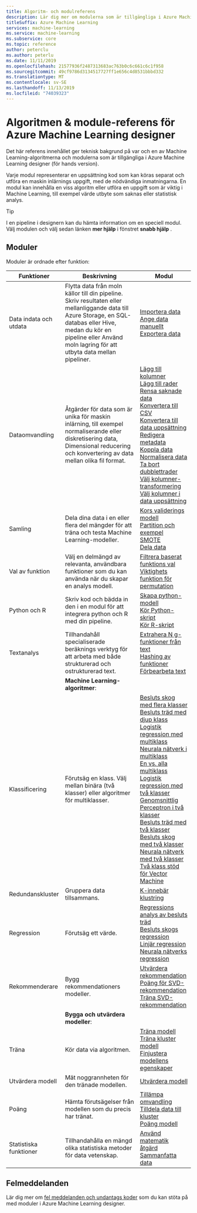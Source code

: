 ```yaml
---
title: Algoritm- och modulreferens
description: Lär dig mer om modulerna som är tillgängliga i Azure Machine Learning designer (för hands version)
titleSuffix: Azure Machine Learning
services: machine-learning
ms.service: machine-learning
ms.subservice: core
ms.topic: reference
author: peterclu
ms.author: peterlu
ms.date: 11/11/2019
ms.openlocfilehash: 21577936f2487313683ac763b0c6c661c6c1f958
ms.sourcegitcommit: 49cf9786d3134517727ff1e656c4d8531bbbd332
ms.translationtype: MT
ms.contentlocale: sv-SE
ms.lasthandoff: 11/13/2019
ms.locfileid: "74039323"
---
```

# <a name="algorithm--module-reference-for-azure-machine-learning-designer"></a>Algoritmen & module-referens för Azure Machine Learning designer

Det här referens innehållet ger teknisk bakgrund på var och en av Machine Learning-algoritmerna och modulerna som är tillgängliga i Azure Machine Learning designer (för hands version).

Varje modul representerar en uppsättning kod som kan köras separat och utföra en maskin inlärnings uppgift, med de nödvändiga inmatningarna. En modul kan innehålla en viss algoritm eller utföra en uppgift som är viktig i Machine Learning, till exempel värde utbyte som saknas eller statistisk analys.

> [!TIP]
> I en pipeline i designern kan du hämta information om en speciell modul. Välj modulen och välj sedan länken **mer hjälp** i fönstret **snabb hjälp** .

## <a name="modules"></a>Moduler

Moduler är ordnade efter funktion:

| Funktioner | Beskrivning | Modul |
| --- |--- | ---- |
| Data indata och utdata | Flytta data från moln källor till din pipeline. Skriv resultaten eller mellanliggande data till Azure Storage, en SQL-databas eller Hive, medan du kör en pipeline eller Använd moln lagring för att utbyta data mellan pipeliner.  | [Importera data](import-data.md) <br/> [Ange data manuellt](enter-data-manually.md) <br/>[Exportera data](export-data.md) |
| Dataomvandling | Åtgärder för data som är unika för maskin inlärning, till exempel normaliserande eller diskretisering data, Dimensional reducering och konvertering av data mellan olika fil format.| [Lägg till kolumner](add-columns.md) <br/> [Lägg till rader](add-rows.md) <br/> [Rensa saknade data](clean-missing-data.md) <br/> [Konvertera till CSV](convert-to-csv.md) <br/> [Konvertera till data uppsättning](convert-to-dataset.md) <br/> [Redigera metadata](edit-metadata.md) <br/> [Koppla data](join-data.md) <br/> [Normalisera data](normalize-data.md) <br/> [Ta bort dubblettrader](remove-duplicate-rows.md) <br/> [Välj kolumner-transformering](select-columns-transform.md) <br/> [Välj kolumner i data uppsättning](select-columns-in-dataset.md) |
| Samling | Dela dina data i en eller flera del mängder för att träna och testa Machine Learning-modeller.  | [Kors validerings modell](cross-validate-model.md) <br/> [Partition och exempel](partition-and-sample.md) <br/> [SMOTE](smote.md) <br/> [Dela data](split-data.md) |
| Val av funktion | Välj en delmängd av relevanta, användbara funktioner som du kan använda när du skapar en analys modell. | [Filtrera baserat funktions val](filter-based-feature-selection.md) <br/> [Viktighets funktion för permutation](permutation-feature-importance.md) |
| Python och R | Skriv kod och bädda in den i en modul för att integrera python och R med din pipeline. | [Skapa python-modell](create-python-model.md) <br/> [Kör Python-skript](execute-python-script.md)   <br/>  [Kör R-skript](execute-r-script.md)
| Textanalys | Tillhandahåll specialiserade beräknings verktyg för att arbeta med både strukturerad och ostrukturerad text. | [Extrahera N g-funktioner från text](extract-n-gram-features-from-text.md) <br/> [Hashing av funktioner](feature-hashing.md) <br/> [Förbearbeta text](preprocess-text.md) |
|  | **Machine Learning-algoritmer**: | |
| Klassificering | Förutsäg en klass.  Välj mellan binära (två klasser) eller algoritmer för multiklasser.| [Besluts skog med flera klasser](multiclass-decision-forest.md) <br/> [Besluts träd med djup klass](multiclass-boosted-decision-tree.md) <br/> [Logistik regression med multiklass](multiclass-logistic-regression.md)  <br/> [Neurala nätverk i multiklass](multiclass-neural-network.md) <br/> [En vs. alla multiklass](one-vs-all-multiclass.md) <br/>  [Logistik regression med två klasser](two-class-logistic-regression.md)  <br/>[Genomsnittlig Perceptron i två klasser](two-class-averaged-perceptron.md) <br/> [Besluts träd med två klasser](two-class-boosted-decision-tree.md)  <br/> [Besluts skog med två klasser](two-class-decision-forest.md)  <br/> [Neurala nätverk med två klasser](two-class-neural-network.md) <br/> [Två klass stöd för Vector Machine](two-class-support-vector-machine.md) | 
| Redundanskluster | Gruppera data tillsammans.| [K-innebär klustring](k-means-clustering.md)
| Regression | Förutsäg ett värde. | [Regressions analys av besluts träd](boosted-decision-tree-regression.md) <br/> [Besluts skogs regression](decision-forest-regression.md) <br/> [Linjär regression](linear-regression.md)  <br/> [Neurala nätverks regression](neural-network-regression.md)  <br/> |
| Rekommenderare | Bygg rekommendationers modeller. | [Utvärdera rekommendation](evaluate-recommender.md) <br/> [Poäng för SVD-rekommendation](score-svd-recommender.md) <br/> [Träna SVD-rekommendation](train-SVD-recommender.md) |
|  | **Bygga och utvärdera modeller**: | |
| Träna   | Kör data via algoritmen. | [Träna modell](train-model.md)  <br/> [Träna kluster modell](train-clustering-model.md) <br/>  [Finjustera modellens egenskaper](tune-model-hyperparameters.md) |
| Utvärdera modell | Mät noggrannheten för den tränade modellen. |  [Utvärdera modell](evaluate-model.md) |
| Poäng | Hämta förutsägelser från modellen som du precis har tränat. | [Tillämpa omvandling](apply-transformation.md)<br/>[Tilldela data till kluster](assign-data-to-clusters.md) <br/>[Poäng modell](score-model.md) |
| Statistiska funktioner | Tillhandahålla en mängd olika statistiska metoder för data vetenskap. | [Använd matematik åtgärd](apply-math-operation.md) <br/> [Sammanfatta data](summarize-data.md)|

## <a name="error-messages"></a>Felmeddelanden

Lär dig mer om [fel meddelanden och undantags koder](machine-learning-module-error-codes.md) som du kan stöta på med moduler i Azure Machine Learning designer.
